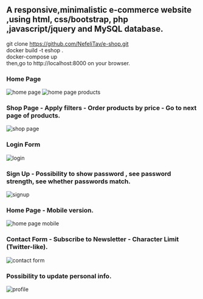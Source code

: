 ## A responsive,minimalistic e-commerce website ,using html, css/bootstrap, php ,javascript/jquery and MySQL database.

git clone https://github.com/NefeliTav/e-shop.git \
docker build -t eshop . \
docker-compose up \
then,go to http://localhost:8000 on your browser. 

### Home Page
![home page](https://github.com/NefeliTav/e-shop/blob/main/images/first.png?raw=true)
![home page products](https://github.com/NefeliTav/e-shop/blob/main/images/fifth.png?raw=true)

### Shop Page - Apply filters - Order products by price - Go to next page of products.
![shop page](https://github.com/NefeliTav/e-shop/blob/main/images/second.png?raw=true)

### Login Form
![login](https://github.com/NefeliTav/e-shop/blob/main/images/seventh.png?raw=true)

### Sign Up - Possibility to show password , see password strength, see whether passwords match.
![signup](https://github.com/NefeliTav/e-shop/blob/main/images/eighth.png?raw=true)

### Home Page - Mobile version.
![home page mobile](https://github.com/NefeliTav/e-shop/blob/main/images/third.png?raw=true)

### Contact Form - Subscribe to Newsletter - Character Limit (Twitter-like).
![contact form](https://github.com/NefeliTav/e-shop/blob/main/images/fourth.png?raw=true)

### Possibility to update personal info.
![profile](https://github.com/NefeliTav/e-shop/blob/main/images/sixth.png?raw=true)


